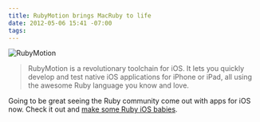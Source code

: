 ```yaml
---
title: RubyMotion brings MacRuby to life
date: 2012-05-06 15:41 -07:00
tags:
---
```


![RubyMotion](http://dribbble.com/system/users/1518/screenshots/546819/rubymoytion.png)

> RubyMotion is a revolutionary toolchain for iOS. 
It lets you quickly develop and test native iOS applications for iPhone or iPad, all using the awesome Ruby language you know and love.

Going to be great seeing the Ruby community come out with apps for iOS now. Check it out and [make some Ruby iOS babies](http://rubymotion.com).

